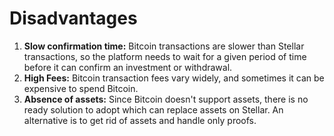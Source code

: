 # Disadvantages

1. **Slow confirmation time:** Bitcoin transactions are slower than Stellar transactions, so the platform needs to wait for a given period of time before it can confirm an investment or withdrawal.
2. **High Fees:** Bitcoin transaction fees vary widely, and sometimes it can be expensive to spend Bitcoin.
3. **Absence of assets:** Since Bitcoin doesn't support assets, there is no ready solution to adopt which can replace assets on Stellar. An alternative is to get rid of assets and handle only proofs.